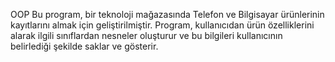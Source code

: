 OOP
Bu program, bir teknoloji mağazasında Telefon ve Bilgisayar ürünlerinin kayıtlarını almak için geliştirilmiştir. Program, kullanıcıdan ürün özelliklerini alarak ilgili sınıflardan nesneler oluşturur ve bu bilgileri kullanıcının belirlediği şekilde saklar ve gösterir.

